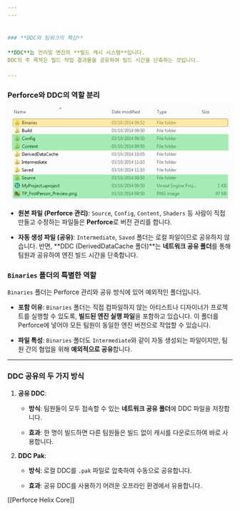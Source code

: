 ```yaml
---
---


### **DDC와 팀워크의 핵심**

**DDC**는 언리얼 엔진의 **빌드 캐시 시스템**입니다. 
DDC의 주 목적은 빌드 작업 결과물을 공유하여 빌드 시간을 단축하는 것입니다.

---
```


### **Perforce와 DDC의 역할 분리**
![](/Resource/20250903134727.png)

- **원본 파일 (Perforce 관리)**: `Source`, `Config`, `Content`, `Shaders` 등 사람이 직접 만들고 수정하는 파일들은 **Perforce**로 버전 관리를 합니다.
    
- **자동 생성 파일 (공유)**: `Intermediate`, `Saved` 폴더는 로컬 파일이므로 공유하지 않습니다. 반면, **DDC (DerivedDataCache 폴더)**는 **네트워크 공유 폴더**를 통해 팀원과 공유하여 엔진 빌드 시간을 단축합니다.
    
### **`Binaries` 폴더의 특별한 역할**

`Binaries` 폴더는 Perforce 관리와 공유 방식에 있어 예외적인 폴더입니다.

- **포함 이유**: `Binaries` 폴더는 직접 컴파일하지 않는 아티스트나 디자이너가 프로젝트를 실행할 수 있도록, **빌드된 엔진 실행 파일**을 포함하고 있습니다. 이 폴더를 Perforce에 넣어야 모든 팀원이 동일한 엔진 버전으로 작업할 수 있습니다.
    
- **파일 특성**: `Binaries` 폴더도 `Intermediate`와 같이 자동 생성되는 파일이지만, 팀원 간의 협업을 위해 **예외적으로 공유**합니다.
---

### **DDC 공유의 두 가지 방식**

1. **공유 DDC**:
    
    - **방식**: 팀원들이 모두 접속할 수 있는 **네트워크 공유 폴더**에 DDC 파일을 저장합니다.
        
    - **효과**: 한 명이 빌드하면 다른 팀원들은 빌드 없이 캐시를 다운로드하여 바로 사용합니다.
        
2. **DDC Pak**:
    
    - **방식**: 로컬 DDC를 `.pak` 파일로 압축하여 수동으로 공유합니다.
        
    - **효과**: 공유 DDC를 사용하기 어려운 오프라인 환경에서 유용합니다.
        


[[Perforce Helix Core]]